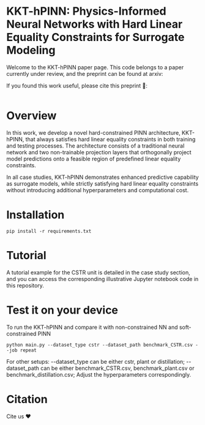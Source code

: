 # KKT-hPINN: Physics-Informed Neural Networks with Hard Linear Equality Constraints for Surrogate Modeling
Welcome to the KKT-hPINN paper page. This code belongs to a paper currently under review, and the preprint can be found at arxiv:

If you found this work useful, please cite this preprint 🚀:
```bibtex

```

# Overview
In this work, we develop a novel hard-constrained PINN architecture, KKT-hPINN, that always satisfies hard linear equality constraints in both training and testing processes. The architecture consists of a traditional neural network and two non-trainable projection layers that orthogonally project model predictions onto a feasible region of predefined linear equality constraints.

In all case studies, KKT-hPINN demonstrates enhanced predictive capability as surrogate models, while strictly satisfying hard linear equality constraints without introducing additional hyperparameters and computational cost.

# Installation
```pip install -r requirements.txt```

# Tutorial
A tutorial example for the CSTR unit is detailed in the case study section, and you can access the corresponding illustrative Jupyter notebook code in this repository.

# Test it on your device
To run the KKT-hPINN and compare it with non-constrained NN and soft-constrained PINN

```python main.py --dataset_type cstr --dataset_path benchmark_CSTR.csv --job repeat```

For other setups: --dataset_type can be either cstr, plant or distillation; --dataset_path can be either benchmark_CSTR.csv, benchmark_plant.csv or benchmark_distillation.csv; Adjust the hyperparameters correspondingly.

# Citation
Cite us ❤️
```bibtex

```
